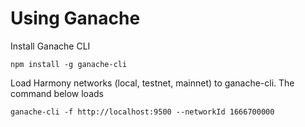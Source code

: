 # Using Ganache

Install Ganache CLI

```text
npm install -g ganache-cli
```

Load Harmony networks \(local, testnet, mainnet\) to ganache-cli. The command below loads 

```text
ganache-cli -f http://localhost:9500 --networkId 1666700000
```

